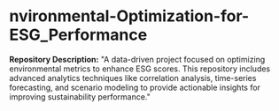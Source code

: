 # nvironmental-Optimization-for-ESG_Performance
**Repository Description:**   "A data-driven project focused on optimizing environmental metrics to enhance ESG scores. This repository includes advanced analytics techniques like correlation analysis, time-series forecasting, and scenario modeling to provide actionable insights for improving sustainability performance."
